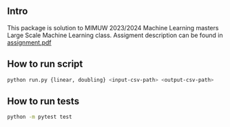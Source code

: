 ## Intro
This package is solution to MIMUW 2023/2024 Machine Learning masters Large Scale Machine Learning class.
Assigment description can be found in [assignment.pdf](./assignment.pdf)

## How to run script

```sh
python run.py {linear, doubling} <input-csv-path> <output-csv-path>
```

## How to run tests
```sh
python -m pytest test
```